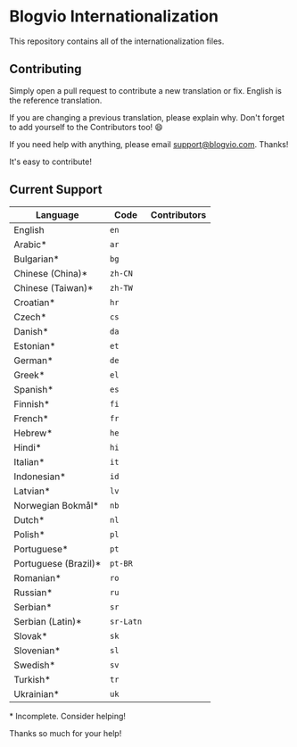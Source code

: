 # Blogvio Internationalization

This repository contains all of the internationalization files.


## Contributing

Simply open a pull request to contribute a new translation or fix. English is the reference translation. 

If you are changing a previous translation, please explain why.
Don't forget to add yourself to the Contributors too! :smile:

If you need help with anything, please email <support@blogvio.com>. Thanks!

It's easy to contribute!


## Current Support

Language             | Code      | Contributors
---------------------|-----------|--------------
English              | `en`      |
Arabic*              | `ar`      |
Bulgarian*           | `bg`      |
Chinese (China)*     | `zh-CN`   |
Chinese (Taiwan)*    | `zh-TW`   |
Croatian*            | `hr`      |
Czech*               | `cs`      |
Danish*              | `da`      |
Estonian*            | `et`      |
German*              | `de`      |
Greek*               | `el`      |
Spanish*             | `es`      |
Finnish*             | `fi`      |
French*              | `fr`      |
Hebrew*              | `he`      |
Hindi*               | `hi`      |
Italian*             | `it`      |
Indonesian*          | `id`      |
Latvian*             | `lv`      |
Norwegian Bokmål*    | `nb`      |
Dutch*               | `nl`      |
Polish*              | `pl`      |
Portuguese*          | `pt`      |
Portuguese (Brazil)* | `pt-BR`   |
Romanian*            | `ro`      |
Russian*             | `ru`      |
Serbian*             | `sr`      |
Serbian (Latin)*     | `sr-Latn` |
Slovak*              | `sk`      |
Slovenian*           | `sl`      |
Swedish*             | `sv`      |
Turkish*             | `tr`      |
Ukrainian*           | `uk`      |

\* Incomplete. Consider helping!

Thanks so much for your help!
